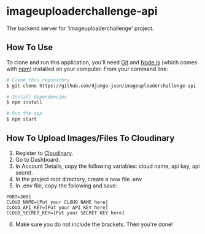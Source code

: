 # imageuploaderchallenge-api
The backend server for 'imageuploaderchallenge' project.

## How To Use

<!-- Example: -->

To clone and run this application, you'll need [Git](https://git-scm.com) and [Node.js](https://nodejs.org/en/download/) (which comes with [npm](http://npmjs.com)) installed on your computer. From your command line:

```bash
# Clone this repository
$ git clone https://github.com/django-json/imageuploaderchallenge-api

# Install dependencies
$ npm install

# Run the app
$ npm start
```

## How To Upload Images/Files To Cloudinary
1. Register to [Cloudinary](https://cloudinary.com/).
2. Go to Dashboard.
3. In Account Details, copy the following variables: cloud name, api key, api secret.
4. In the project root directory, create a new file .env
5. In .env file, copy the following and save:
  ```
  PORT=3001
  CLOUD_NAME=[Put your CLOUD NAME here]
  CLOUD_API_KEY=[Put your API KEY here]
  CLOUD_SECRET_KEY=[Put your SECRET KEY here] 
  ```
6. Make sure you do not include the brackets. Then you're done!
